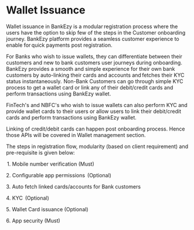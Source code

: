 # Wallet Issuance

Wallet issuance in BankEzy is a modular registration process where the users have the option to skip few of the steps in the Customer onboarding journey. BankEzy platform provides a seamless customer experience to enable for quick payments post registration.&#x20;

For Banks who wish to issue wallets, they can differentiate between their customers and new to bank customers user journeys during onboarding. BankEzy provides a smooth and simple experience for their own bank customers by auto-linking their cards and accounts and fetches their KYC status instantaneously.  Non-Bank Customers can go through simple KYC process to get a wallet card or link any of their debit/credit cards and perform transactions using BankEzy wallet.&#x20;

FinTech's and NBFC's who wish to issue wallets can also perform KYC and provide wallet cards to their users or allow users to link their debit/credit cards and perform transactions using BankEzy wallet.&#x20;

Linking of credit/debit cards can happen post onboarding process. Hence those APIs will be covered in Wallet management section.

The steps in registration flow, modularity (based on client requirement) and pre-requisite is given below:  &#x20;

 1. Mobile number verification (Must)

2\. Configurable app permissions  (Optional)

3\. Auto fetch linked cards/accounts for Bank customers

4\. KYC  (Optional)

5\. Wallet Card issuance (Optional)

6\. App security (Must)
